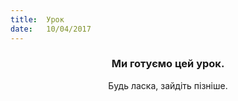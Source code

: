 ```yaml
---
title:  Урок
date:   10/04/2017
---
```


### <center>Ми готуємо цей урок.</center>
<center>Будь ласка, зайдіть пізніше.</center>